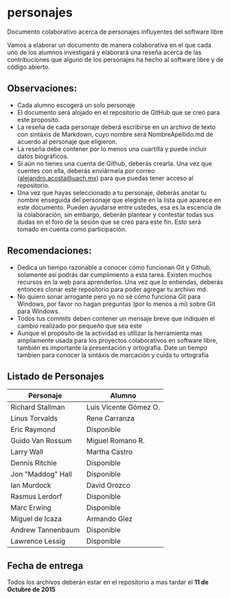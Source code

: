 # personajes
Documento colaborativo acerca de personajes influyentes del software libre

Vamos a elaborar un documento de manera colaborativa en el que cada uno de los
alumnos investigará y elaborará una reseña acerca de las contribuciones que
 alguno de los personajes ha hecho al software libre y de código abierto.


## Observaciones:


* Cada alumno escogerá un solo personaje 
* El documento será alojado en el repositorio de GitHub que se creó para este
proposito.
* La reseña de cada personaje deberá escribirse en un archivo de texto con
sintáxis de Markdown, cuyo nombre será NombreApellido.md de acuerdo al
personaje que eligieron.
* La reseña debe contener por lo menos una cuartilla y puede incluir datos
biográficos.
* Si aún no tienes una cuenta de Github, deberás crearla. Una vez que cuentes con
ella, deberás enviármela por correo (alejandro.acosta@uach.mx) para que puedas tener acceso al
repositorio.  
* Una vez que hayas seleccionado a tu personaje, deberás anotar tu nombre
enseguida del personaje que elegiste en la lista que aparece en este documento.
Pueden ayudarse entre ustedes, esa es la escencia de la colaboración, sin
embargo, deberán plantear y contestar todas sus dudas en el foro de la sesión
que se creó para este fin. Esto será tomado en cuenta como participación.


## Recomendaciones:

* Dedica un tiempo razonable a conocer cómo funcionan Git y Github, solamente así
podrás dar cumplimiento a esta tarea. Existen muchos recursos en la web para
aprenderlos.  Una vez que lo entiendas, deberás
entonces clonar este repositorio para poder agregar tu archivo md.
* No quiero sonar arrogante pero yo no sé cómo funciona Git para Windows, por
favor no hagan preguntas (por lo menos a mi) sobre Git para Windows.
* Todos tus commits deben contener un mensaje breve que indiquen el cambio
  realizado por pequeño que sea este
* Aunque el propósito de la actividad es utilizar la herramienta mas
  ampliamente usada para los proyectos colaborativos en software libre, también
  es importante la presentación y ortografía. Date un tiempo tambien para
  conocer la sintáxis de marcación y cuida tu ortografía


## Listado de Personajes

Personaje |  Alumno
--------- | -------
Richard Stallman | Luis Vicente Gómez O. 
Linus Torvalds | Rene Carranza
Eric Raymond  | Disponible
Guido Van Rossum | Miguel Romano R.
Larry Wall   | Martha Castro
Dennis Ritchie | Disponible
Jon "Maddog" Hall | Disponible
Ian Murdock  | David Orozco
Rasmus Lerdorf | Disponible
Marc Erwing | Disponible
Miguel de Icaza | Armando Glez 
Andrew Tannenbaum | Disponible
Lawrence Lessig  | Disponible


## Fecha de entrega

Todos los archivos deberán estar en el repositorio a mas tardar el **11 de
Octubre de 2015**
